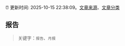 :alarm_clock: 更新时间: 2025-10-15 22:38:09。[文章来源](/README.md)、[文章分类](/TAGS.md)

## 报告


> 关键字：`报告`、`月报`



